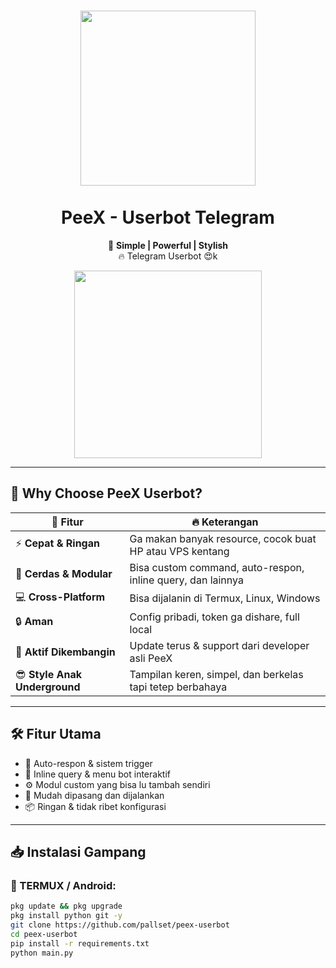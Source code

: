 <h1 align="center">
  <img src="https://i.ibb.co/0jJ5QQYz/IMG-20250331-164503.jpg" width="280"/>
  <br><br>
  <b>PeeX - Userbot Telegram</b>
</h1>

<p align="center">
  🚀 <b>Simple | Powerful | Stylish</b> <br>
  🔥 Telegram Userbot 😍k
</p>

<p align="center">
  <img src="https://files.catbox.moe/koxx7d.gif" width="300"/>
</p>

---

## 🧠 Why Choose PeeX Userbot?

| 💎 Fitur | 🔥 Keterangan |
|--------|---------------|
| ⚡ **Cepat & Ringan** | Ga makan banyak resource, cocok buat HP atau VPS kentang |
| 🧠 **Cerdas & Modular** | Bisa custom command, auto-respon, inline query, dan lainnya |
| 💻 **Cross-Platform** | Bisa dijalanin di Termux, Linux, Windows |
| 🔒 **Aman** | Config pribadi, token ga dishare, full local |
| 🎯 **Aktif Dikembangin** | Update terus & support dari developer asli PeeX |
| 😎 **Style Anak Underground** | Tampilan keren, simpel, dan berkelas tapi tetep berbahaya |

---

## 🛠️ Fitur Utama

- 👤 Auto-respon & sistem trigger
- 💬 Inline query & menu bot interaktif
- ⚙️ Modul custom yang bisa lu tambah sendiri
- 🧩 Mudah dipasang dan dijalankan
- 📦 Ringan & tidak ribet konfigurasi

---

## 📥 Instalasi Gampang

### 📱 TERMUX / Android:

```bash
pkg update && pkg upgrade
pkg install python git -y
git clone https://github.com/pallset/peex-userbot
cd peex-userbot
pip install -r requirements.txt
python main.py
